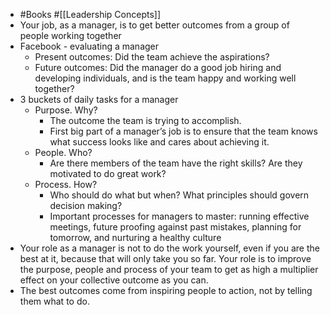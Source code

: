 - #Books #[[Leadership Concepts]]
- Your job, as a manager, is to get better outcomes from a group of people working together
- Facebook - evaluating a manager
	- Present outcomes: Did the team achieve the aspirations?
	- Future outcomes:  Did the manager do a good job hiring and developing individuals, and is the team happy and working well together?
- 3 buckets of daily tasks for a manager
	- Purpose. Why?
		- The outcome the team is trying to accomplish.
		- First big part of a manager’s job is to ensure that the team knows what success looks like and cares about achieving it.
	- People. Who?
		- Are there members of the team have the right skills? Are they motivated to do great work?
	- Process. How?
		- Who should do what but when? What principles should govern decision making?
		- Important processes for managers to master: running effective meetings, future proofing against past mistakes, planning for tomorrow, and nurturing a healthy culture
- Your role as a manager is not to do the work yourself, even if you are the best at it, because that will only take you so far. Your role is to improve the purpose, people and process of your team to get as high a multiplier effect on your collective outcome as you can.
- The best outcomes come from inspiring people to action, not by telling them what to do.